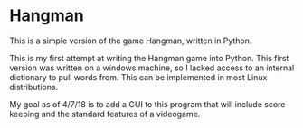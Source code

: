 # Hangman
This is a simple version of the game Hangman, written in Python.

This is my first attempt at writing the Hangman game into Python.
This first version was written on a windows machine, so I lacked access to an internal dictionary to pull words from. 
This can be implemented in most Linux distributions.

My goal as of 4/7/18 is to add a GUI to this program that will include score keeping and the standard features of a videogame.
